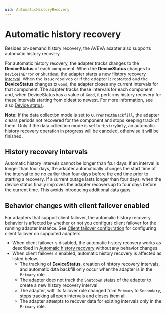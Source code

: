 ```yaml
---
uid: AutomaticHistoryRecovery
---
```


# Automatic history recovery

Besides on-demand history recovery, the AVEVA adapter also supports automatic history recovery.

For automatic history recovery, the adapter tracks changes to the **DeviceStatus** of each component. When the **DeviceStatus** changes to `DeviceInError` or `Shutdown`, the adapter starts a new [History recovery interval](#history-recovery-intervals). When the issue resolves or if the adapter is restarted and the **DeviceStatus** changes to `Good`, the adapter closes any current intervals for that component. The adapter tracks these intervals for each component and, when DeviceStatus has a value of `Good`, it performs history recovery for these intervals starting from oldest to newest. For more information, see also [Device status](xref:DeviceStatus).

**Note:** If the data collection mode is set to `CurrentWithBackfill`, the adapter clears periods not recovered for the component and stops keeping track of them. Only if the data collection mode is set to `HistoryOnly`, an automatic history recovery operation in progress will be canceled, otherwise it will be finished.

## History recovery intervals

Automatic history intervals cannot be longer than four days. If an interval is longer than four days, the adapter automatically changes the start time of the interval to be no earlier than four days before the end time prior to starting a recovery. If a current outage lasts longer than four days, when the device status finally improves the adapter recovers up to four days before the current time. This avoids introducing additional data gaps.

## Behavior changes with client failover enabled

For adapters that support client failover, the automatic history recovery behavior is affected by whether or not you configure client failover for the running adapter instance. See [Client failover configuration](../client-failover.md) for configuring cilent failover on supported adapters. 
- When client failover is disabled, the automatic history recovery works as described in [Automatic history recovery](#automatic-history-recovery) without any behavior changes.
- When client failover is enabled, automatic history recovery is affected as listed below.
  - The tracking of **DeviceStatus**, creation of history recovery intervals, and automatic data backfill only occur when the adapter is in the `Primary` role. 
  - The adapter does not track the `Shutdown` status of the adapter to create a new history recovery interval.
  - The adapter, with its failover role changed from `Primary` to `Secondary`, stops tracking all open intervals and closes them all.
  - The adapter attempts to recover data for existing intervals only in the `Primary` role.
